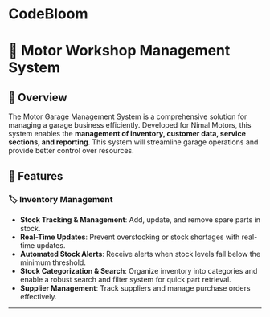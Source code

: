 # CodeBloom
# 🚗 Motor Workshop Management System
## 📖 Overview
The Motor Garage Management System is a comprehensive solution for managing a garage business efficiently. Developed for Nimal Motors, this system enables the <b> management of inventory, customer data, service sections, and reporting</b>. This system will streamline garage operations and provide better control over resources.

## 🎯 Features

### 🏷️ **Inventory Management**
- **Stock Tracking & Management**: Add, update, and remove spare parts in stock.  
- **Real-Time Updates**: Prevent overstocking or stock shortages with real-time updates.  
- **Automated Stock Alerts**: Receive alerts when stock levels fall below the minimum threshold.  
- **Stock Categorization & Search**: Organize inventory into categories and enable a robust search and filter system for quick part retrieval.  
- **Supplier Management**: Track suppliers and manage purchase orders effectively.  


---


